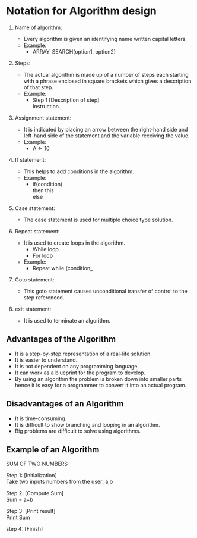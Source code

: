 # Notation for Algorithm design

1. Name of algorithm:
    - Every algorithm is given an identifying name written capital letters.
    - Example:
      - ARRAY_SEARCH(option1, option2) 

2. Steps:
    - The actual algorithm is made up of a number of steps each starting with a phrase enclosed in square brackets which gives a description of that step.
    - Example:
      - Step 1 [Description of step]<br/>
             Instruction.

3. Assignment statement:
    - It is indicated by placing an arrow between the right-hand side and left-hand side of the statement and the variable receiving the value.
    - Example:
      - A <- 10

4. If statement:
    - This helps to add conditions in the algorithm.
    - Example:
      - if(condition)<br/>then this<br/>else

5. Case statement:
    - The case statement is used for multiple choice type solution.

6. Repeat statement:
    - It is used to create loops in the algorithm.
      - While loop
      - For loop
    - Example:
      - Repeat while (condition_

7. Goto statement:
    - This goto statement causes unconditional transfer of control to the step referenced.

8. exit statement:
    - It is used to terminate an algorithm.

## Advantages of the Algorithm
- It is a step-by-step representation of a real-life solution.
- It is easier to understand.
- It is not dependent on any programming language.
- It can work as a blueprint for the program to develop.
- By using an algorithm the problem is broken down into smaller parts hence it is easy for a programmer to convert it into an actual program.

## Disadvantages of an Algorithm
- It is time-consuming.
- It is difficult to show branching and looping in an algorithm.
- Big problems are difficult to solve  using algorithms.

## Example of an Algorithm

SUM OF TWO NUMBERS

Step 1: [Initialization]<br/>Take two inputs numbers from the user: a,b

Step 2: [Compute Sum]<br/>Sum = a+b

Step 3: [Print result]<br/> Print Sum

step 4: [Finish]
